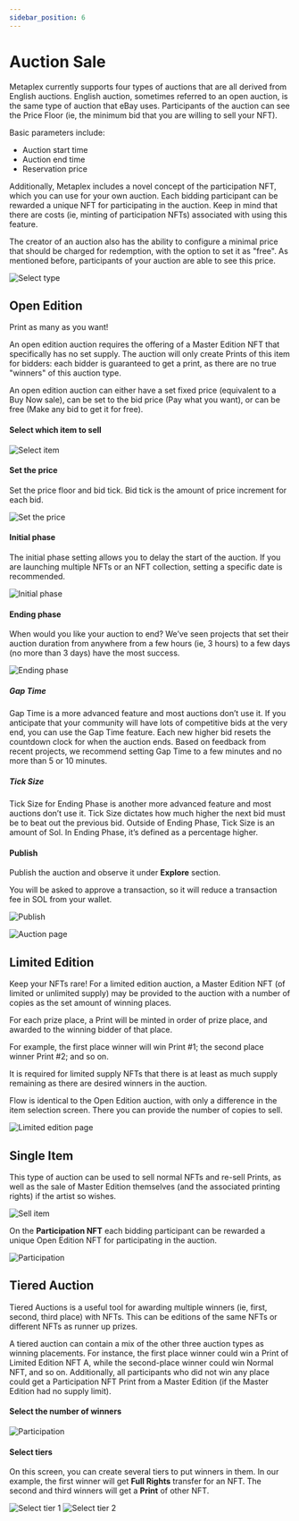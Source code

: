 ```yaml
---
sidebar_position: 6
---
```


# Auction Sale

Metaplex currently supports four types of auctions that are all derived from English auctions. English auction, sometimes referred to an open auction, is the same type of auction that eBay uses. Participants of the auction can see the Price Floor (ie, the minimum bid that you are willing to sell your NFT). 

Basic parameters include:

- Auction start time
- Auction end time
- Reservation price

Additionally, Metaplex includes a novel concept of the participation NFT, which you can use for your own auction. Each bidding participant can be rewarded a unique NFT for participating in the auction. Keep in mind that there are costs (ie, minting of participation NFTs) associated with using this feature.

The creator of an auction also has the ability to configure a minimal price that should be charged for redemption, with the option to set it as "free". As mentioned before, participants of your auction are able to see this price.

![Select type](/img/sell/select-type.png)

## Open Edition
Print as many as you want!

An open edition auction requires the offering of a Master Edition NFT that specifically has no set supply. The auction will only create Prints of this item for bidders: each bidder is guaranteed to get a print, as there are no true "winners" of this auction type.

An open edition auction can either have a set fixed price (equivalent to a Buy Now sale), can be set to the bid price (Pay what you want), or can be free (Make any bid to get it for free).

#### Select which item to sell

![Select item](/img/auction/select-item.png)

#### Set the price

Set the price floor and bid tick. Bid tick is the amount of price increment for each bid.

![Set the price](/img/auction/choose-price.png)

#### Initial phase

The initial phase setting allows you to delay the start of the auction. If you are launching multiple NFTs or an NFT collection, setting a specific date is recommended. 

![Initial phase](/img/auction/initial-phase.png)

#### Ending phase

When would you like your auction to end? We’ve seen projects that set their auction duration from anywhere from a few hours (ie, 3 hours) to a few days (no more than 3 days) have the most success. 

![Ending phase](/img/auction/ending-phase.png)

##### Gap Time
Gap Time is a more advanced feature and most auctions don’t use it. If you anticipate that your community will have lots of competitive bids at the very end, you can use the Gap Time feature. Each new higher bid resets the countdown clock for when the auction ends. Based on feedback from recent projects, we recommend setting Gap Time to a few minutes and no more than 5 or 10 minutes. 

##### Tick Size
Tick Size for Ending Phase is another more advanced feature and most auctions don’t use it. Tick Size dictates how much higher the next bid must be to beat out the previous bid. Outside of Ending Phase, Tick Size is an amount of Sol. In Ending Phase, it’s defined as a percentage higher. 

#### Publish

Publish the auction and observe it under **Explore** section.

You will be asked to approve a transaction, so it will reduce a transaction fee in SOL from your wallet.

![Publish](/img/auction/publish.png)

![Auction page](/img/auction/auction-page.png)

## Limited Edition

Keep your NFTs rare! For a limited edition auction, a Master Edition NFT (of limited or unlimited supply) may be provided to the auction with a number of copies as the set amount of winning places.

For each prize place, a Print will be minted in order of prize place, and awarded to the winning bidder of that place.

For example, the first place winner will win Print #1; the second place winner Print #2; and so on.

It is required for limited supply NFTs that there is at least as much supply remaining as there are desired winners in the auction.

Flow is identical to the Open Edition auction, with only a difference in the item selection screen.
There you can provide the number of copies to sell.

![Limited edition page](/img/auction/limited-edition.png)

## Single Item

This type of auction can be used to sell normal NFTs and re-sell Prints, as well as the sale of Master Edition themselves (and the associated printing rights) if the artist so wishes.

![Sell item](/img/auction/sell-item.png)

On the **Participation NFT** each bidding participant can be rewarded a unique Open Edition NFT for participating in the auction.

![Participation](/img/auction/participation.png)

## Tiered Auction
Tiered Auctions is a useful tool for awarding multiple winners (ie, first, second, third place) with NFTs. This can be editions of the same NFTs or different NFTs as runner up prizes.

A tiered auction can contain a mix of the other three auction types as winning placements. For instance, the first place winner could win a Print of Limited Edition NFT A, while the second-place winner could win Normal NFT, and so on. Additionally, all participants who did not win any place could get a Participation NFT Print from a Master Edition (if the Master Edition had no supply limit).

#### Select the number of winners

![Participation](/img/auction/tiered-select-count.png)

#### Select tiers

On this screen, you can create several tiers to put winners in them. In our example, the first winner will get **Full Rights** transfer for an NFT. The second and third winners will get a **Print** of other NFT.

![Select tier 1](/img/auction/tiered-select-tiers-1.png)
![Select tier 2](/img/auction/tiered-select-tiers-2.png)
